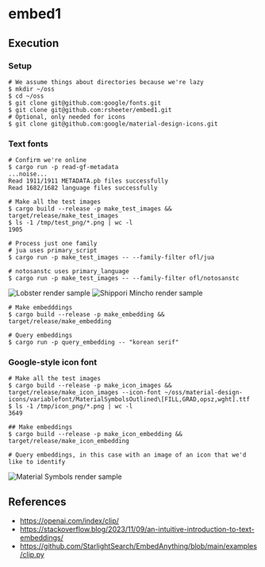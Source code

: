 # embed1

## Execution

### Setup

```shell
# We assume things about directories because we're lazy
$ mkdir ~/oss
$ cd ~/oss
$ git clone git@github.com:google/fonts.git
$ git clone git@github.com:rsheeter/embed1.git
# Optional, only needed for icons
$ git clone git@github.com:google/material-design-icons.git
```

### Text fonts

```shell
# Confirm we're online
$ cargo run -p read-gf-metadata
...noise...
Read 1911/1911 METADATA.pb files successfully
Read 1682/1682 language files successfully

# Make all the test images
$ cargo build --release -p make_test_images && target/release/make_test_images
$ ls -1 /tmp/test_png/*.png | wc -l
1905

# Process just one family
# jua uses primary_script
$ cargo run -p make_test_images -- --family-filter ofl/jua

# notosanstc uses primary_language
$ cargo run -p make_test_images -- --family-filter ofl/notosanstc
```

![Lobster render sample](Lobster-Regular.ttf.png)
![Shippori Mincho render sample](ShipporiMincho-Regular.ttf.png)

```shell
# Make embedddings
$ cargo build --release -p make_embedding && target/release/make_embedding

# Query embeddings
$ cargo run -p query_embedding -- "korean serif"
```

### Google-style icon font

```shell
# Make all the test images
$ cargo build --release -p make_icon_images && target/release/make_icon_images --icon-font ~/oss/material-design-icons/variablefont/MaterialSymbolsOutlined\[FILL,GRAD,opsz,wght].ttf
$ ls -1 /tmp/icon_png/*.png | wc -l
3649

## Make embeddings
$ cargo build --release -p make_icon_embedding && target/release/make_icon_embedding

# Query embeddings, in this case with an image of an icon that we'd like to identify

```

![Material Symbols render sample](namecomment.png)

## References

* https://openai.com/index/clip/
* https://stackoverflow.blog/2023/11/09/an-intuitive-introduction-to-text-embeddings/
* https://github.com/StarlightSearch/EmbedAnything/blob/main/examples/clip.py
